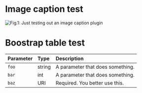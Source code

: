 # Image caption test

![Fig.1: Just testing out an image caption plugin](\assets\images\nothing_to_see_here_naked_gun.gif)

# Boostrap table test

| Parameter       | Type   | Description |
| :--------------- | :------ | :----------- |
| `foo` | string | A parameter that does something. |
| `bar` | int | A parameter that does something. |
| `baz` | URI     | Required. You better use this. |

